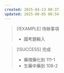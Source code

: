```yaml
---
created: 2025-04-13 00:37
updated: 2025-08-05 08:54
---
```


> [!EXAMPLE] 待辦事項
>  - 國考題輸入
>  

> [!SUCCESS] 完成
>- 藥理藥化到 111-1
>- 生藥中藥到 108-2

